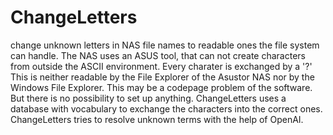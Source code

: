 # ChangeLetters

change unknown letters in NAS file names to readable ones the file system can handle.
The NAS uses an ASUS tool, that can not create characters from outside the ASCII environment. Every charater is exchanged by a '?'
This is neither readable by the File Explorer of the Asustor NAS nor by the Windows File Explorer.
This may be a codepage problem of the software. But there is no possibility to set up anything.
ChangeLetters uses a database with vocabulary to exchange the characters into the correct ones.
ChangeLetters tries to resolve unknown terms with the help of OpenAI.
